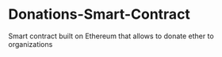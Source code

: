 # Donations-Smart-Contract
Smart contract built on Ethereum that allows to donate ether to organizations
